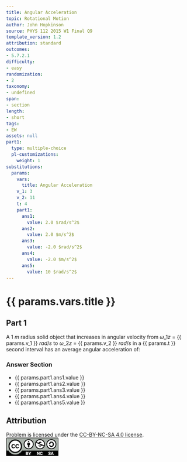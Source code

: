 ```yaml
---
title: Angular Acceleration
topic: Rotational Motion
author: John Hopkinson
source: PHYS 112 2015 W1 Final Q9
template_version: 1.2
attribution: standard
outcomes:
- 5.7.2.1
difficulty:
- easy
randomization:
- 2
taxonomy:
- undefined
span:
- section
length:
- short
tags:
- EW
assets: null
part1:
  type: multiple-choice
  pl-customizations:
    weight: 1
substitutions:
  params:
    vars:
      title: Angular Acceleration
    v_1: 3
    v_2: 11
    t: 4
    part1:
      ans1:
        value: 2.0 $rad/s^2$
      ans2:
        value: 2.0 $m/s^2$
      ans3:
        value: -2.0 $rad/s^2$
      ans4:
        value: -2.0 $m/s^2$
      ans5:
        value: 10 $rad/s^2$
---
```

# {{ params.vars.title }}

## Part 1

A 1 $m$ radius solid object that increases in angular velocity from $\omega\_{1z}$ = {{ params.v_1 }} $rad/s$ to $\omega\_{2z}$ = {{ params.v_2 }} $rad/s$ in a {{ params.t }} second interval has an average angular acceleration of:

### Answer Section

- {{ params.part1.ans1.value }}
- {{ params.part1.ans2.value }}
- {{ params.part1.ans3.value }}
- {{ params.part1.ans4.value }}
- {{ params.part1.ans5.value }}

## Attribution

Problem is licensed under the [CC-BY-NC-SA 4.0 license](https://creativecommons.org/licenses/by-nc-sa/4.0/).<br> ![The Creative Commons 4.0 license requiring attribution-BY, non-commercial-NC, and share-alike-SA license.](https://raw.githubusercontent.com/firasm/bits/master/by-nc-sa.png)